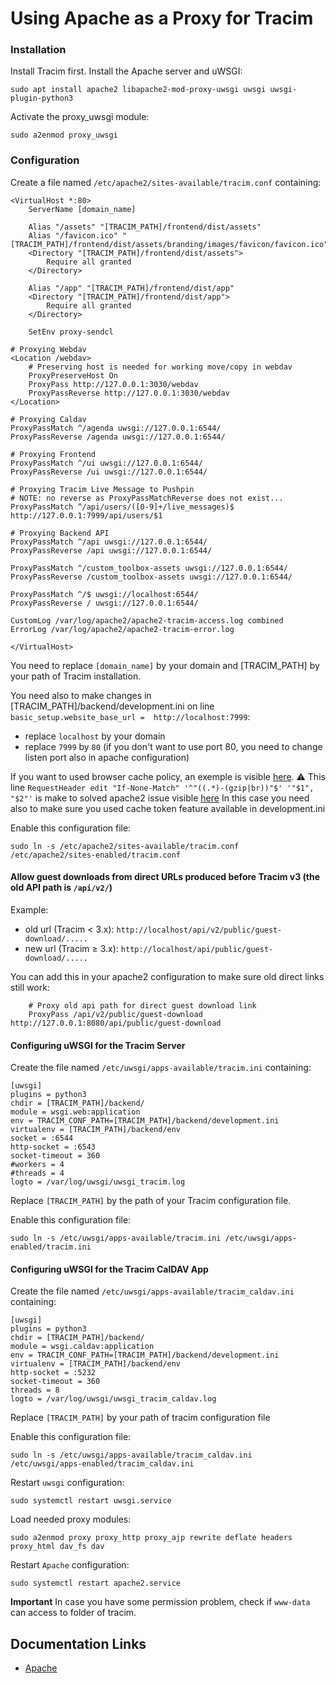 # Using Apache as a Proxy for Tracim #

### Installation ###

Install Tracim first.
Install the Apache server and uWSGI:

    sudo apt install apache2 libapache2-mod-proxy-uwsgi uwsgi uwsgi-plugin-python3

Activate the proxy_uwsgi module:

    sudo a2enmod proxy_uwsgi

### Configuration ###

Create a file named `/etc/apache2/sites-available/tracim.conf` containing:

    <VirtualHost *:80>
        ServerName [domain_name]

        Alias "/assets" "[TRACIM_PATH]/frontend/dist/assets"
        Alias "/favicon.ico" "[TRACIM_PATH]/frontend/dist/assets/branding/images/favicon/favicon.ico"
        <Directory "[TRACIM_PATH]/frontend/dist/assets">
            Require all granted
        </Directory>

        Alias "/app" "[TRACIM_PATH]/frontend/dist/app"
        <Directory "[TRACIM_PATH]/frontend/dist/app">
            Require all granted
        </Directory>

        SetEnv proxy-sendcl

    # Proxying Webdav
    <Location /webdav>
        # Preserving host is needed for working move/copy in webdav
        ProxyPreserveHost On
        ProxyPass http://127.0.0.1:3030/webdav
        ProxyPassReverse http://127.0.0.1:3030/webdav
    </Location>

    # Proxying Caldav
    ProxyPassMatch ^/agenda uwsgi://127.0.0.1:6544/
    ProxyPassReverse /agenda uwsgi://127.0.0.1:6544/

    # Proxying Frontend
    ProxyPassMatch ^/ui uwsgi://127.0.0.1:6544/
    ProxyPassReverse /ui uwsgi://127.0.0.1:6544/

    # Proxying Tracim Live Message to Pushpin
    # NOTE: no reverse as ProxyPassMatchReverse does not exist...
    ProxyPassMatch ^/api/users/([0-9]+/live_messages)$ http://127.0.0.1:7999/api/users/$1

    # Proxying Backend API
    ProxyPassMatch ^/api uwsgi://127.0.0.1:6544/
    ProxyPassReverse /api uwsgi://127.0.0.1:6544/

    ProxyPassMatch ^/custom_toolbox-assets uwsgi://127.0.0.1:6544/
    ProxyPassReverse /custom_toolbox-assets uwsgi://127.0.0.1:6544/

    ProxyPassMatch ^/$ uwsgi://localhost:6544/
    ProxyPassReverse / uwsgi://127.0.0.1:6544/

    CustomLog /var/log/apache2/apache2-tracim-access.log combined
    ErrorLog /var/log/apache2/apache2-tracim-error.log

    </VirtualHost>

You need to replace `[domain_name]` by your domain and [TRACIM_PATH] by your path of Tracim installation.

You need also to make changes in [TRACIM_PATH]/backend/development.ini on line `basic_setup.website_base_url =  http://localhost:7999`:
  - replace `localhost` by your domain
  - replace `7999` by `80` (if you don't want to use port 80, you need to change listen port also in apache configuration)

If you want to used browser cache policy, an exemple is visible [here](https://github.com/tracim/tracim/blob/develop/tools_docker/tracim_debian_uwsgi/apache2.conf.sample).
:warning: This line `RequestHeader edit "If-None-Match" '^"((.*)-(gzip|br))"$' '"$1", "$2"'` is make to solved apache2 issue visible [here](https://bz.apache.org/bugzilla/show_bug.cgi?id=45023#c26)
In this case you need also to make sure you used cache token feature available in development.ini

Enable this configuration file:

    sudo ln -s /etc/apache2/sites-available/tracim.conf /etc/apache2/sites-enabled/tracim.conf

#### Allow guest downloads from direct URLs produced before Tracim v3 (the old API path is `/api/v2/`)

Example:
- old url (Tracim < 3.x): `http://localhost/api/v2/public/guest-download/.....`
- new url (Tracim ≥ 3.x): `http://localhost/api/public/guest-download/.....`

You can add this in your apache2 configuration to make sure old direct links still work:
~~~
    # Proxy old api path for direct guest download link
    ProxyPass /api/v2/public/guest-download http://127.0.0.1:8080/api/public/guest-download
~~~

#### Configuring uWSGI for the Tracim Server

Create the file named `/etc/uwsgi/apps-available/tracim.ini` containing:

    [uwsgi]
    plugins = python3
    chdir = [TRACIM_PATH]/backend/
    module = wsgi.web:application
    env = TRACIM_CONF_PATH=[TRACIM_PATH]/backend/development.ini
    virtualenv = [TRACIM_PATH]/backend/env
    socket = :6544
    http-socket = :6543
    socket-timeout = 360
    #workers = 4
    #threads = 4
    logto = /var/log/uwsgi/uwsgi_tracim.log

Replace `[TRACIM_PATH]` by the path of your Tracim configuration file.

Enable this configuration file:

    sudo ln -s /etc/uwsgi/apps-available/tracim.ini /etc/uwsgi/apps-enabled/tracim.ini

#### Configuring uWSGI for the Tracim CalDAV App

Create the file named `/etc/uwsgi/apps-available/tracim_caldav.ini` containing:

    [uwsgi]
    plugins = python3
    chdir = [TRACIM_PATH]/backend/
    module = wsgi.caldav:application
    env = TRACIM_CONF_PATH=[TRACIM_PATH]/backend/development.ini
    virtualenv = [TRACIM_PATH]/backend/env
    http-socket = :5232
    socket-timeout = 360
    threads = 8
    logto = /var/log/uwsgi/uwsgi_tracim_caldav.log

Replace `[TRACIM_PATH]` by your path of tracim configuration file

Enable this configuration file:

    sudo ln -s /etc/uwsgi/apps-available/tracim_caldav.ini /etc/uwsgi/apps-enabled/tracim_caldav.ini

Restart `uwsgi` configuration:

    sudo systemctl restart uwsgi.service

Load needed proxy modules:

    sudo a2enmod proxy proxy_http proxy_ajp rewrite deflate headers proxy_html dav_fs dav

Restart `Apache` configuration:

    sudo systemctl restart apache2.service

**Important**
In case you have some permission problem, check if `www-data` can access to folder of tracim.

## Documentation Links ##

* [Apache](https://httpd.apache.org/docs/2.4/)
